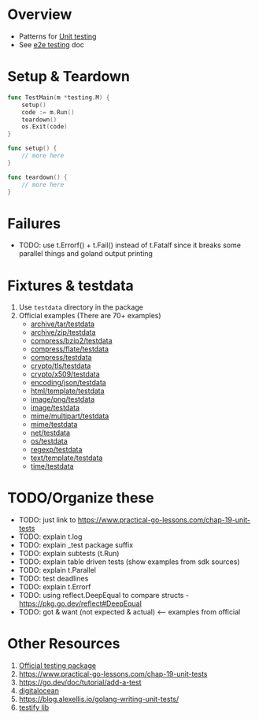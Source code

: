 # Overview
- Patterns for [Unit testing](https://en.wikipedia.org/wiki/Unit_testing)
- See [e2e testing](./testing.e2e.md) doc


# Setup & Teardown
```go
func TestMain(m *testing.M) {
	setup()
	code := m.Run()
	teardown()
	os.Exit(code)
}

func setup() {
    // more here
}

func teardown() {
    // more here
}
```


# Failures
- TODO: use t.Errorf() + t.Fail() instead of t.Fatalf since it breaks some parallel things and goland output printing


# Fixtures & testdata
1. Use `testdata` directory in the package
1. Official examples (There are 70+ examples)
    - [archive/tar/testdata](https://go.dev/src/archive/tar/testdata)
    - [archive/zip/testdata](https://go.dev/src/archive/zip/testdata)
    - [compress/bzip2/testdata](https://go.dev/src/compress/bzip2/testdata)
    - [compress/flate/testdata](https://go.dev/src/compress/flate/testdata)
    - [compress/testdata](https://go.dev/src/compress/testdata)
    - [crypto/tls/testdata](https://go.dev/src/crypto/tls/testdata)
    - [crypto/x509/testdata](https://go.dev/src/crypto/x509/testdata)
    - [encoding/json/testdata](https://go.dev/src/encoding/json/testdata)
    - [html/template/testdata](https://go.dev/src/html/template/testdata)
    - [image/png/testdata](https://go.dev/src/image/png/testdata)
    - [image/testdata](https://go.dev/src/image/testdata)
    - [mime/multipart/testdata](https://go.dev/src/mime/multipart/testdata)
    - [mime/testdata](https://go.dev/src/mime/testdata)
    - [net/testdata](https://go.dev/src/net/testdata)
    - [os/testdata](https://go.dev/src/os/testdata)
    - [regexp/testdata](https://go.dev/src/regexp/testdata)
    - [text/template/testdata](https://go.dev/src/text/template/testdata)
    - [time/testdata](https://go.dev/src/time/testdata)


# TODO/Organize these
- TODO: just link to  https://www.practical-go-lessons.com/chap-19-unit-tests
- TODO: explain t.log
- TODO: explain _test package suffix
- TODO: explain subtests (t.Run)
- TODO: explain table driven tests (show examples from sdk sources)
- TODO: explain t.Parallel
- TODO: test deadlines
- TODO: explain t.Errorf
- TODO: using reflect.DeepEqual to compare structs - https://pkg.go.dev/reflect#DeepEqual
- TODO: got & want  (not expected & actual)  <-- examples from official


# Other Resources
1. [Official testing package](https://pkg.go.dev/testing)
1. https://www.practical-go-lessons.com/chap-19-unit-tests
1. https://go.dev/doc/tutorial/add-a-test
1. [digitalocean](https://www.digitalocean.com/community/tutorials/how-to-write-unit-tests-in-go-using-go-test-and-the-testing-package)
1. https://blog.alexellis.io/golang-writing-unit-tests/
1. [testify lib](https://github.com/stretchr/testify)
